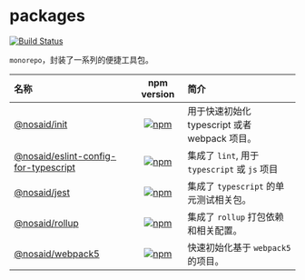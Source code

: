 # packages

[![Build Status](https://img.shields.io/github/workflow/status/shalldie/packages/ci?label=build&logo=github&style=flat-square)](https://github.com/shalldie/packages/actions)

`monorepo`，封装了一系列的便捷工具包。

| 名称                                           |              npm version              | 简介                                          |
| :--------------------------------------------- | :-----------------------------------: | :-------------------------------------------- |
| [@nosaid/init][init]                           |     [![npm][init-icon]][init-npm]     | 用于快速初始化 typescript 或者 webpack 项目。 |
| [@nosaid/eslint-config-for-typescript][eslint] |   [![npm][eslint-icon]][eslint-npm]   | 集成了 `lint`, 用于 `typescript` 或 `js` 项目 |
| [@nosaid/jest][jest]                           |     [![npm][jest-icon]][jest-npm]     | 集成了 `typescript` 的单元测试相关包。        |
| [@nosaid/rollup][rollup]                       |   [![npm][rollup-icon]][rollup-npm]   | 集成了 `rollup` 打包依赖和相关配置。          |
| [@nosaid/webpack5][webpack5]                   | [![npm][webpack5-icon]][webpack5-npm] | 快速初始化基于 `webpack5` 的项目。            |

<!-- @nosaid/init -->

[init]: packages/@nosaid/init
[init-icon]: https://img.shields.io/npm/v/@nosaid/init.svg?logo=npm&style=flat-square
[init-npm]: https://www.npmjs.com/package/@nosaid/init

<!-- @nosaid/eslint-config-for-typescript -->

[eslint]: packages/@nosaid/eslint
[eslint-icon]: https://img.shields.io/npm/v/@nosaid/eslint-config-for-typescript.svg?logo=npm&style=flat-square
[eslint-npm]: https://www.npmjs.com/package/@nosaid/eslint-config-for-typescript

<!-- @nosaid/jest -->

[jest]: packages/@nosaid/jest
[jest-icon]: https://img.shields.io/npm/v/@nosaid/jest.svg?logo=npm&style=flat-square
[jest-npm]: https://www.npmjs.com/package/@nosaid/jest

<!-- @nosaid/rollup -->

[rollup]: packages/@nosaid/rollup
[rollup-icon]: https://img.shields.io/npm/v/@nosaid/rollup.svg?logo=npm&style=flat-square
[rollup-npm]: https://www.npmjs.com/package/@nosaid/rollup

<!-- @nosaid/webpack5 -->

[webpack5]: packages/@nosaid/webpack5
[webpack5-icon]: https://img.shields.io/npm/v/@nosaid/webpack5.svg?logo=npm&style=flat-square
[webpack5-npm]: https://www.npmjs.com/package/@nosaid/webpack5
